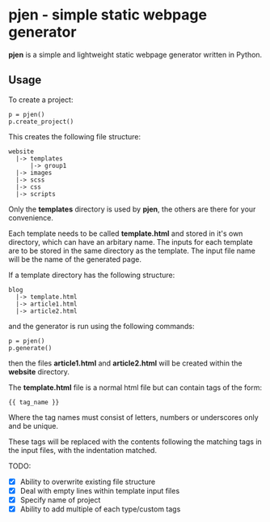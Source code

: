 # **pjen** - simple static webpage generator

**pjen** is a simple and lightweight static webpage generator written in Python.

## Usage

To create a project:
```
p = pjen()
p.create_project()
```
This creates the following file structure:
```
website
  |-> templates
	  |-> group1
  |-> images
  |-> scss
  |-> css
  |-> scripts
```
Only the **templates** directory is used by **pjen**, the others are there for your convenience.

Each template needs to be called **template.html** and stored in it's own directory, which can have an arbitary name. The inputs for each template are to be stored in the same directory as the template. The input file name will be the name of the generated page.

If a template directory has the following structure: 
```
blog
  |-> template.html
  |-> article1.html
  |-> article2.html
```

and the generator is run using the following commands:
```
p = pjen()
p.generate()
```

then the files **article1.html** and **article2.html** will be created within the **website** directory.

The **template.html** file is a normal html file but can contain tags of the form:

```
{{ tag_name }}
```
Where the tag names must consist of letters, numbers or underscores only and be unique.

These tags will be replaced with the contents following the matching tags in the input files, with the indentation matched.

TODO:
- [x] Ability to overwrite existing file structure
- [x] Deal with empty lines within template input files
- [x] Specify name of project
- [x] Ability to add multiple of each type/custom tags
